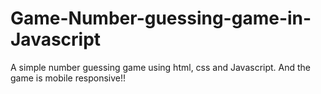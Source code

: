 # Game-Number-guessing-game-in-Javascript
A simple number guessing game using html, css and Javascript. And the game is mobile responsive!!
